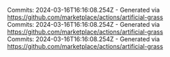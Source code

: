 Commits: 2024-03-16T16:16:08.254Z - Generated via https://github.com/marketplace/actions/artificial-grass
<br>
Commits: 2024-03-16T16:16:08.254Z - Generated via https://github.com/marketplace/actions/artificial-grass
<br>
Commits: 2024-03-16T16:16:08.254Z - Generated via https://github.com/marketplace/actions/artificial-grass
<br>
